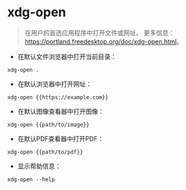 # xdg-open

> 在用户的首选应用程序中打开文件或网址。
> 更多信息：<https://portland.freedesktop.org/doc/xdg-open.html>。

- 在默认文件浏览器中打开当前目录：

`xdg-open .`

- 在默认浏览器中打开网址：

`xdg-open {{https://example.com}}`

- 在默认图像查看器中打开图像：

`xdg-open {{path/to/image}}`

- 在默认PDF查看器中打开PDF：

`xdg-open {{path/to/pdf}}`

- 显示帮助信息：

`xdg-open --help`